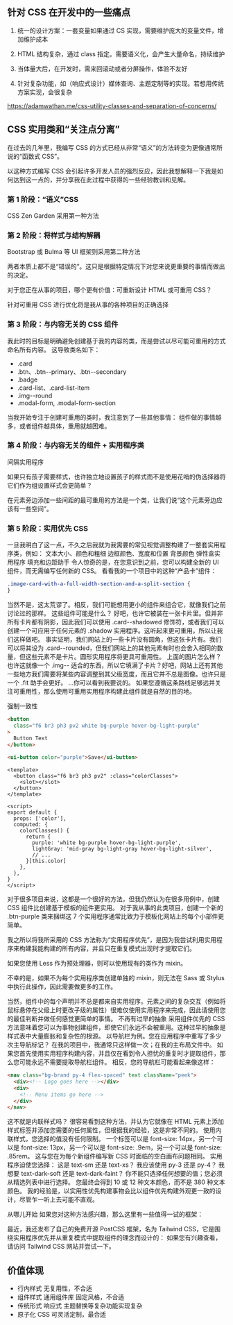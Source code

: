 ## 针对 CSS 在开发中的一些痛点

1. 统一的设计方案：一套变量如果通过 CS 实现，需要维护庞大的变量文件，增加维护成本
2. HTML 结构复杂，通过 class 指定。需要语义化，会产生大量命名，持续维护

3. 当体量大后，在开发时，需来回滚动或者分屏操作，体验不友好

4. 针对复杂功能，如（响应式设计）媒体查询、主题定制等的实现。若想用传统方案实现，会很复杂

https://adamwathan.me/css-utility-classes-and-separation-of-concerns/

## CSS 实用类和“关注点分离”

在过去的几年里，我编写 CSS 的方式已经从非常“语义”的方法转变为更像通常所说的“函数式 CSS”。

以这种方式编写 CSS 会引起许多开发人员的强烈反应，因此我想解释一下我是如何达到这一点的，并分享我在此过程中获得的一些经验教训和见解。

### 第 1 阶段：“语义”CSS

CSS Zen Garden 采用第一种方法

### 第 2 阶段：将样式与结构解耦

Bootstrap 或 Bulma 等 UI 框架则采用第二种方法

两者本质上都不是“错误的”。这只是根据特定情况下对您来说更重要的事情而做出的决定。

对于您正在从事的项目，哪个更有价值：可重新设计 HTML 或可重用 CSS？

针对可重用 CSS 进行优化将是我从事的各种项目的正确选择

### 第 3 阶段：与内容无关的 CSS 组件

我此时的目标是明确避免创建基于我的内容的类，而是尝试以尽可能可重用的方式命名所有内容。
这导致类名如下：

- .card
- .btn、.btn--primary、.btn--secondary
- .badge
- .card-list、.card-list-item
- .img--round
- .modal-form, .modal-form-section

当我开始专注于创建可重用的类时，我注意到了一些其他事情：
组件做的事情越多，或者组件越具体，重用就越困难。

### 第 4 阶段：与内容无关的组件 + 实用程序类

间隔实用程序

如果只有孩子需要样式，也许独立地设置孩子的样式而不是使用花哨的伪选择器将它们作为组设置样式会更简单？

在元素旁边添加一些间距的最可重用的方法是一个类，让我们说“这个元素旁边应该有一些空间”。

### 第 5 阶段：实用优先 CSS

一旦我明白了这一点，不久之后我就为我需要的常见视觉调整构建了一整套实用程序类，例如：
文本大小、颜色和粗细
边框颜色、宽度和位置
背景颜色
弹性盒实用程序
填充和边距助手
令人惊奇的是，在您意识到之前，您可以构建全新的 UI 组件，而无需编写任何新的 CSS。
看看我的一个项目中的这种“产品卡”组件：

```css
.image-card-with-a-full-width-section-and-a-split-section {
}
```

当然不是，这太荒谬了。相反，我们可能想用更小的组件来组合它，就像我们之前讨论过的那样。
这些组件可能是什么？
好吧，也许它被装在一张卡片里。但并非所有卡片都有阴影，因此我们可以使用 .card--shadowed 修饰符，或者我们可以创建一个可应用于任何元素的 .shadow 实用程序。这听起来更可重用，所以让我们这样做吧。
事实证明，我们网站上的一些卡片没有圆角，但这张卡片有。我们可以将其设为 .card--rounded，但我们网站上的其他元素有时也会舍入相同的数量，但这些元素不是卡片。圆形实用程序将更具可重用性。
上面的图片怎么样？也许这就像一个 .img-- 适合的东西，所以它填满了卡片？好吧，网站上还有其他一些地方我们需要将某些内容调整到其父级宽度，而且它并不总是图像。也许只是一个 .fit 助手会更好。
...你可以看到我要说的。
如果您遵循这条路线足够远并关注可重用性，那么使用可重用实用程序构建此组件就是自然的目的地。

强制一致性

```html
<button
  class="f6 br3 ph3 pv2 white bg-purple hover-bg-light-purple"
>
  Button Text
</button>
```

```html
<ui-button color="purple">Save</ui-button>
```

```vue
<template>
  <button class="f6 br3 ph3 pv2" :class="colorClasses">
    <slot></slot>
  </button>
</template>

<script>
export default {
  props: ['color'],
  computed: {
    colorClasses() {
      return {
        purple: 'white bg-purple hover-bg-light-purple',
        lightGray: 'mid-gray bg-light-gray hover-bg-light-silver',
        // ...
      }[this.color]
    },
  },
}
</script>
```

对于很多项目来说，这都是一个很好的方法，但我仍然认为在很多用例中，创建 CSS 组件比创建基于模板的组件更实用。
对于我从事的此类项目，创建一个新的 .btn-purple 类来捆绑这 7 个实用程序通常比致力于模板化网站上的每个小部件更简单。

我之所以将我所采用的 CSS 方法称为“实用程序优先”，是因为我尝试利用实用程序来构建我能构建的所有内容，并且只在重复模式出现时才提取它们。

如果您使用 Less 作为预处理器，则可以使用现有的类作为 mixin。

不幸的是，如果不为每个实用程序类创建单独的 mixin，则无法在 Sass 或 Stylus 中执行此操作，因此需要做更多的工作。

当然，组件中的每个声明并不总是都来自实用程序。元素之间的复杂交互（例如将鼠标悬停在父级上时更改子级的属性）很难仅使用实用程序来完成，因此请使用您的最佳判断并做任何感觉更简单的事情。
不再有过早的抽象
采用组件优先的 CSS 方法意味着您可以为事物创建组件，即使它们永远不会被重用。这种过早的抽象是样式表中大量膨胀和复杂性的根源。
以导航栏为例。您在应用程序中重写了多少次主导航标记？
在我的项目中，我通常只这样做一次；在我的主布局文件中。
如果您首先使用实用程序构建内容，并且仅在看到令人担忧的重复时才提取组件，那么您可能永远不需要提取导航栏组件。
相反，您的导航栏可能看起来像这样：

```html
<nav class="bg-brand py-4 flex-spaced" text className="peek">
  <div><!-- Logo goes here --></div>
  <div>
    <!-- Menu items go here -->
  </div>
</nav>
```

这不就是内联样式吗？
很容易看到这种方法，并认为它就像在 HTML 元素上添加样式标签并添加您需要的任何属性，但根据我的经验，这是非常不同的。
使用内联样式，您选择的值没有任何限制。
一个标签可以是 font-size: 14px，另一个可以是 font-size: 13px，另一个可以是 font-size: .9em，另一个可以是 font-size: .85rem。
这与您在为每个新组件编写新 CSS 时面临的空白画布问题相同。
实用程序迫使您选择：
这是 text-sm 还是 text-xs？
我应该使用 py-3 还是 py-4？
我想要 text-dark-soft 还是 text-dark-faint？
你不能只选择任何想要的值；您必须从精选列表中进行选择。
您最终会得到 10 或 12 种文本颜色，而不是 380 种文本颜色。
我的经验是，以实用性优先构建事物会比以组件优先构建外观更一致的设计，尽管乍一听上去可能不直观。

从哪儿开始
如果您对这种方法感兴趣，那么这里有一些值得一试的框架：

最近，我还发布了自己的免费开源 PostCSS 框架，名为 Tailwind CSS，它是围绕实用程序优先并从重复模式中提取组件的理念而设计的：
如果您有兴趣查看，请访问 Tailwind CSS 网站并尝试一下。

## 价值体现

- 行内样式 无复用性，不合适
- 组件样式 通用组件库 固定风格，不合适
- 传统形式 响应式 主题替换等复杂功能实现复杂
- 原子化 CSS 可灵活定制，最合适
